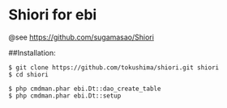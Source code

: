 Shiori for ebi
======


@see https://github.com/sugamasao/Shiori


##Installation:

```
$ git clone https://github.com/tokushima/shiori.git shiori
$ cd shiori
```

```
$ php cmdman.phar ebi.Dt::dao_create_table
$ php cmdman.phar ebi.Dt::setup
```

